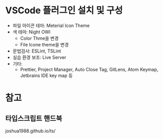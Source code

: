# VSCode 플러그인 설치 및 구성
- 파일 아이콘 테마: Meterial Icon Theme
- 색 테마: Night OWl
  - Color Thme을 변경
  - File Icone theme을 변경
- 문법검사: ESLint, TSLint
- 실습 환경 보조: Live Server
- 기타:
  - Prettier, Project Manager, Auto Close Tag, GitLens, Atom Keymap, Jetbrains IDE key map 등


# 참고
## 타입스크립트 핸드북
joshua1988.github.io/ts/

##